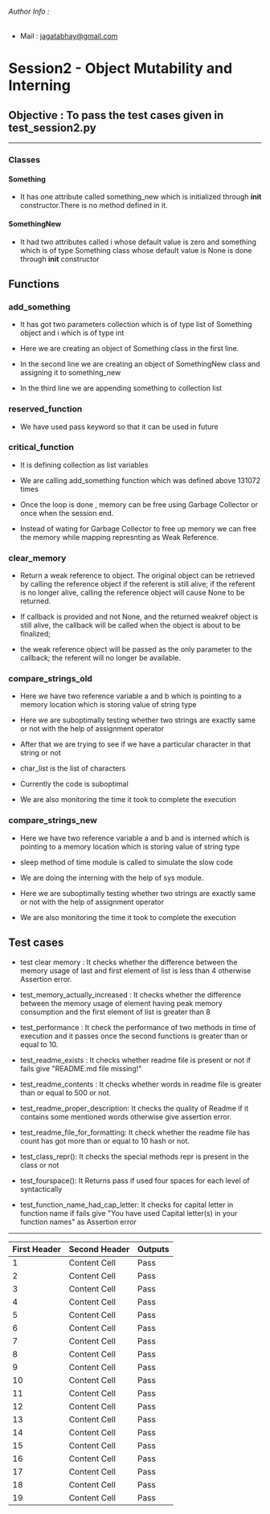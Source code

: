 
  ###### Author Info :
   
- Mail : [jagatabhay@gmail.com](jagatabhay@gmail.com)


# Session2 - Object Mutability and Interning

## Objective : To pass the test cases given in test_session2.py

---

### Classes

#### Something

   * It has one attribute called something_new which is initialized through __init__ constructor.There is no method defined in it.
   
  
 #### SomethingNew
 
   * It had two attributes called i whose default value is zero  and something which is of type Something class whose
     default value is None is done through __init__ constructor


    
 ## Functions
 
 ### add_something
  
   * It has got two parameters collection which is of type list of Something object and i which is of type int
   
   * Here we are creating an object of Something class in the first line.
   
   * In the second line we are creating an object of SomethingNew class and assigning it to something_new
   
   * In the third line we  are appending something to collection list
   
 ### reserved_function
 
   * We have used pass keyword so that it can be used in future
   
 ### critical_function
 
   * It is defining collection as list variables 
   
   * We are calling add_something function which was defined above 131072 times
   
   * Once the loop is done , memory can be free using Garbage Collector or once when the session end.
   
   * Instead of wating for Garbage Collector to free up memory we can free the memory while mapping represnting as Weak Reference.
   
 ### clear_memory
 
   *  Return a weak reference to object. The original object can be retrieved by calling the reference object if 
      the referent is still alive; if the referent is no longer alive, calling the reference object will 
      cause None to be returned. 
   
   *  If callback is provided and not None, and the returned weakref object is still alive, 
      the callback will be called when the object is about to be finalized;
      
   *  the weak reference object will be passed as the only parameter to the callback; 
      the referent will no longer be available.
   
 ### compare_strings_old
 
   * Here we have two reference variable a and b which is pointing to a memory location which is storing value of string type
   
   * Here we are suboptimally testing whether two strings are exactly same or not with the help of assignment operator
   
   * After that we are trying to see if we have a particular character in that string or not
   
   * char_list is the list of characters
   
   * Currently the code is suboptimal
   
   * We are also monitoring the time it took to complete the execution
   
 ### compare_strings_new
 
   * Here we have two reference variable a and b and is interned which is pointing to a memory location which is storing value of string type
   
   * sleep method of time module is called to simulate the slow code
   
   * We are doing the interning with the help of sys module.
   
   * Here we are suboptimally testing whether two strings are exactly same or not with the help of assignment operator
   
   *  We are also monitoring the time it took to complete the execution
   
   ## Test cases
   
   *  test clear memory : It checks  whether the difference between the memory usage of last and first element of
                           list is less than 4 otherwise Assertion error.
                           
   *  test_memory_actually_increased : It checks whether the difference between the memory usage of element having peak
                                        memory consumption and the first element of list is greater than 8
                                        
   *  test_performance : It check the performance of two methods in time of execution and it passes once the second functions is greater than or equal to 10.
    
   * test_readme_exists : It checks whether readme file is present or not if fails give "README.md file missing!"
   
   * test_readme_contents : It checks whether words in readme file is greater than or equal to 500 or not.
    
   * test_readme_proper_description:  It checks the quality of Readme if it contains some mentioned words otherwise give assertion error.
    
   * test_readme_file_for_formatting: It check whether the readme file has count has got more than or equal to 10 hash or not.
    
   * test_class_repr(): It checks the special methods repr is present in the class or not
    
   * test_fourspace():  It Returns pass if used four spaces for each level of syntactically 
    
   * test_function_name_had_cap_letter: It checks for capital letter in function name if fails give "You have used Capital letter(s) in your function names" as Assertion error
 
    
   
   ---
   


  
 
| First Header  | Second Header | Outputs |
| ------------- | ------------- |-------- |
|  1 | Content Cell  | Pass    |
| 2 | Content Cell  | Pass |
| 3  | Content Cell  | Pass    |
| 4 | Content Cell  | Pass |
|  5 | Content Cell  | Pass    |
| 6 | Content Cell  | Pass |
| 7  | Content Cell  | Pass    |
| 8 | Content Cell  | Pass |
|  9 | Content Cell  | Pass    |
| 10 | Content Cell  | Pass |
| 11  | Content Cell  | Pass    |
| 12 | Content Cell  | Pass |
| 13 | Content Cell  | Pass    |
| 14 | Content Cell  | Pass |
| 15 | Content Cell  | Pass    |
| 16| Content Cell  | Pass |
| 17 | Content Cell  | Pass    |
| 18 | Content Cell  | Pass |
| 19 | Content Cell  | Pass    |

 

